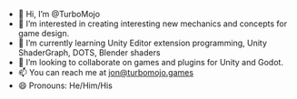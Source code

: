 - 👋 Hi, I’m @TurboMojo
- 👀 I’m interested in creating interesting new mechanics and concepts for game design.
- 🌱 I’m currently learning Unity Editor extension programming, Unity ShaderGraph, DOTS, Blender shaders
- 💞️ I’m looking to collaborate on games and plugins for Unity and Godot.
- 📫 You can reach me at jon@turbomojo.games
- 😄 Pronouns: He/Him/His

<!---
TurboMojo/TurboMojo is a ✨ special ✨ repository because its `README.md` (this file) appears on your GitHub profile.
You can click the Preview link to take a look at your changes.
--->
